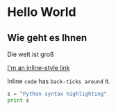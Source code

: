# Hello World

## Wie geht es Ihnen

Die welt ist groß

[I'm an inline-style link](https://www.google.com)


Inline `code` has `back-ticks around` it.


```python
s = "Python syntax highlighting"
print s
```